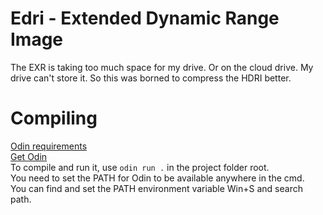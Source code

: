 # Edri - Extended Dynamic Range Image
 
The EXR is taking too much space for my drive. Or on the cloud drive. My drive can't store it. So this was borned to compress the HDRI better.

# Compiling
[Odin requirements](https://odin-lang.org/docs/install/#requirements)  
[Get Odin](https://github.com/odin-lang/Odin/releases/tag/dev-2023-05)  
To compile and run it, use `odin run .` in the project folder root.  
You need to set the PATH for Odin to be available anywhere in the cmd.  
You can find and set the PATH environment variable Win+S and search path.
